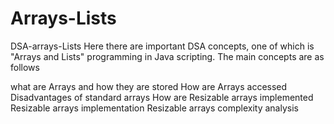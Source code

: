 # Arrays-Lists
DSA-arrays-Lists 
Here there are important DSA concepts, one of which is "Arrays and Lists" programming in Java scripting. The main concepts are as follows

what are Arrays and how they are stored
How are Arrays accessed
Disadvantages of standard arrays
How are Resizable arrays implemented
Resizable arrays implementation
Resizable arrays complexity analysis
